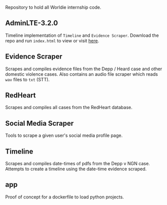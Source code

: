 Repository to hold all Worldie internship code.

## AdminLTE-3.2.0
Timeline implementation of `Timeline` and `Evidence Scraper`. Download the repo and run `index.html` to view or visit <a href="https://tangykiwi.tk/Worldie/annex.html" target="_blank">here</a>.

## Evidence Scraper
Scrapes and compiles evidence files from the Depp / Heard case and other domestic violence cases. Also contains an audio file scraper which reads `wav` files to `txt` (STT).

## RedHeart
Scrapes and compiles all cases from the RedHeart database.

## Social Media Scraper
Tools to scrape a given user's social media profile page.

## Timeline
Scrapes and compiles date-times of pdfs from the Depp v NGN case. Attempts to create a timeline using the date-time evidence scraped.

## app
Proof of concept for a dockerfile to load python projects.